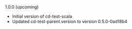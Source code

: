1.0.0 (upcoming)

* Initial version of cd-test-scala
* Updated cd-test-parent.version to version 0.5.0-0ad18b4
